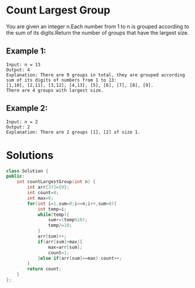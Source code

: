 # Count Largest Group

You are given an integer n.Each number from 1 to n is grouped according to the sum of its digits.Return the number of groups that have the largest size.

## Example 1:

    Input: n = 13   
    Output: 4
    Explanation: There are 9 groups in total, they are grouped according sum of its digits of numbers from 1 to 13:
    [1,10], [2,11], [3,12], [4,13], [5], [6], [7], [8], [9].
    There are 4 groups with largest size.
## Example 2:

    Input: n = 2
    Output: 2
    Explanation: There are 2 groups [1], [2] of size 1.
 
# Solutions

```cpp
class Solution {
public:
    int countLargestGroup(int n) {
        int arr[37]={0};
        int count=0;
        int max=0;
        for(int i=1,sum=0;i<=n;i++,sum=0){
            int temp=i;
            while(temp){
                sum+=(temp%10);
                temp/=10;
            }
            arr[sum]++;
            if(arr[sum]>max){
                max=arr[sum];
                count=1;
            }else if(arr[sum]==max) count++;
        }
        return count;
    }
};
```